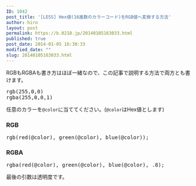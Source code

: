 ```yaml
---
ID: 1042
post_title: '[LESS] Hex値(16進数のカラーコード)をRGB値へ変換する方法'
author: hiro
layout: post
permalink: https://b.0218.jp/20140105163033.html
published: true
post_date: 2014-01-05 16:30:33
modified_date: ""
slug: 20140105163033.html
---
```

RGBもRGBAも書き方はほぼ一緒なので、この記事で説明する方法で両方とも書けます。
<pre>rgb(255,0,0)
rgba(255,0,0,1)</pre>
<!--more-->
任意のカラーを<code>@color</code>に当ててください。(<code>@color</code>はHex値とします)

<h3>RGB</h3>
<pre class="prettyprint linenums lang-css">rgb(red(@color), green(@color), blue(@color));</pre>

<h3>RGBA</h3>
<pre class="prettyprint linenums lang-css">rgba(red(@color), green(@color), blue(@color), .8);</pre>
<span class="text-muted">最後の引数は透明度です。</span>